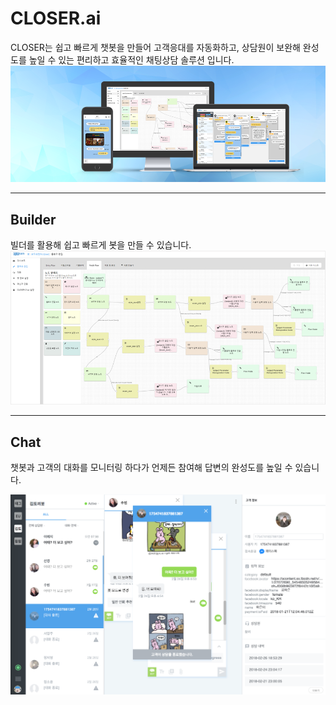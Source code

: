# CLOSER.ai

CLOSER는 쉽고 빠르게 챗봇을 만들어 고객응대를 자동화하고, 상담원이 보완해 완성도를 높일 수 있는 편리하고 효율적인 채팅상담 솔루션 입니다.![](/assets/closer_cover_image.png)

---

## Builder

빌더를 활용해 쉽고 빠르게 봇을 만들 수 있습니다.![](/assets/builder_overview.png)

---

## Chat

챗봇과 고객의 대화를 모니터링 하다가 언제든 참여해 답변의 완성도를 높일 수 있습니다.

![](/assets/chat_main_v2.png)

